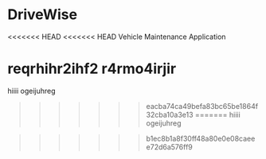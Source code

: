 # DriveWise
<<<<<<< HEAD
<<<<<<< HEAD
Vehicle Maintenance Application

reqrhihr2ihf2
r4rmo4irjir
=======
hiiii
ogeijuhreg

>>>>>>> eacba74ca49befa83bc65be1864f32cba10a3e13
=======
hiiii
ogeijuhreg

>>>>>>> b1ec8b1a8f30ff48a80e0e08caeee72d6a576ff9
